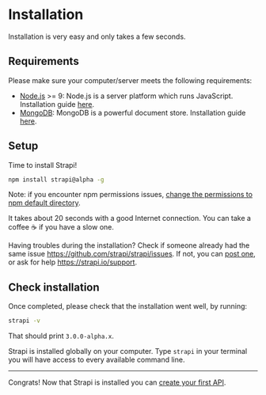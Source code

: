 # Installation

Installation is very easy and only takes a few seconds.

## Requirements

Please make sure your computer/server meets the following requirements:
 - [Node.js](https://nodejs.org) >= 9: Node.js is a server platform which runs JavaScript. Installation guide [here](https://nodejs.org/en/download/).
 - [MongoDB](https://www.mongodb.com/): MongoDB is a powerful document store. Installation guide [here](https://www.mongodb.com/download-center?j#community).

## Setup

Time to install Strapi!

```bash
npm install strapi@alpha -g
```

Note: if you encounter npm permissions issues, [change the permissions to npm default directory](https://docs.npmjs.com/getting-started/fixing-npm-permissions#option-1-change-the-permission-to-npms-default-directory).

It takes about 20 seconds with a good Internet connection. You can take a coffee ☕️  if you have a slow one.

Having troubles during the installation? Check if someone already had the same issue https://github.com/strapi/strapi/issues. If not, you can [post one](https://github.com/strapi/strapi/issues/new), or ask for help https://strapi.io/support.

## Check installation

Once completed, please check that the installation went well, by running:

```bash
strapi -v
```

That should print `3.0.0-alpha.x`.

Strapi is installed globally on your computer. Type `strapi` in your terminal you will have access to every available command line.

***

Congrats! Now that Strapi is installed you can [create your first API](quick-start.md).
